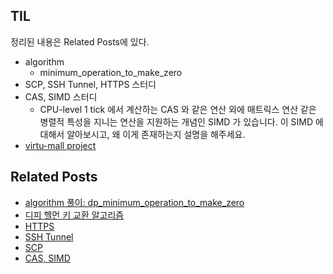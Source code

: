 ## TIL
정리된 내용은 Related Posts에 있다.

- algorithm
    -  minimum_operation_to_make_zero
- SCP, SSH Tunnel, HTTPS 스터디
- CAS, SIMD 스터디
    - CPU-level 1 tick 에서 계산하는 CAS 와 같은 연산 외에 매트릭스 연산 같은 병렬적 특성을 지니는 연산을 지원하는 개념인 SIMD 가 있습니다. 이 SIMD 에 대해서 알아보시고, 왜 이게 존재하는지 설명을 해주세요. 
- [virtu-mall project](https://github.com/f-lab-edu/virtu-mall/)

    
## Related Posts
- [algorithm 풀이: dp_minimum_operation_to_make_zero](https://github.com/aohus/TIL/blob/main/algorithm/DynamicProgramming/dp_minimum_operation_to_make_zero.ipynb)
- [디피 헬먼 키 교환 알고리즘](https://github.com/aohus/TIL/blob/main/network/.md)
- [HTTPS](https://github.com/aohus/TIL/blob/main/network/HTTPS.md)
- [SSH Tunnel](https://github.com/aohus/TIL/blob/main/network/.md)
- [SCP](https://github.com/aohus/TIL/blob/main/network/.md)
- [CAS, SIMD](https://github.com/aohus/TIL/blob/main/os/.md)